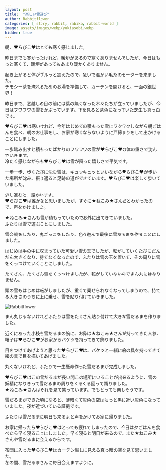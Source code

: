 ```yaml
---
layout: post
title:  "楽しい雪遊び"
author: Rabbitflower
categories: [ story, rabbit, rabiko, rabbit-world ]
image: assets/images/webp/yukiasobi.webp
hidden: true
---
```


朝、♥らびこ♥はとても寒く感じました。  
  
昨日までも寒かったけれど、暖炉があるので寒くありませんでしたが、今日はもっと寒くて、暖炉があってもあまり暖かくありません。  
  
起き上がると体がブルっと震えたので、急いで温かい毛糸のセーターを来ました。  
チモシー茶を淹れるためのお湯を準備して、カーテンを開けると、一面の銀世界！  
  
昨日まで、窓越しの目の前には葉の無くなった木々たちが立っていましたが、今日はフワフワの雪をかぶっています。下を見ると茶色になっていた芝生も真っ白です。  
  
♥らびこ♥は寒いけれど、今年はじめての積もった雪にワクワクしながら朝ごはんを食べ、朝のお仕事をし、お家が寒くならないように戸締まりをして出かけることにしました。  
  
一歩踏み出すと積もったばかりのフワフワの雪が♥らびこ♥の体の重さで沈んでいきます。  
冷たく感じながらも♥らびこ♥は雪が降った嬉しさで平気です。  
  
一歩一歩、歩くたびに沈む雪は、キュッキュッといいながら♥らびこ♥が歩いた場所が沈み、振り返ると足跡の道ができています。♥らびこ♥は楽しく歩いていました。  
  
少し進むと、誰かいます。  
♥らびこ♥は誰かなと思いましたが、すぐに★ねこみ★さんだとわかったので、声をかけました。  
  
★ねこみ★さんも雪が積もっていたのでお外に出てきていました。  
ふたりは雪で遊ぶことにしました。  
  
雪合戦をしたり、鬼ごっこをしたり、色々遊んで最後に雪だるまを作ることにしました。  
  
はじめは手の中に収まっていた可愛い雪の玉でしたが、転がしていくたびにだんだん大きくなり、持てなくなったので、ふたりは雪の玉を置いて、その周りに雪をくっつけていくことにしました。  
  
たくさん、たくさん雪をくっつけましたが、転がしていないのでまん丸にはなりません。  
  
頭の雪もはじめは転がしましたが、重くて乗せられなくなってしまうので、持てる大きさのうちに上に乗せ、雪を貼り付けていきました。  

<img class="shadow-lg" src="{{site.baseurl}}/assets/images/webp/yukiasobi_1.webp" alt="Rabbitflower" />

まん丸じゃないけれどふたりは雪をたくさん貼り付けて大きな雪だるまを作りました。  
  
近くにあった小枝を雪だるまの腕に、お鼻は★ねこみ★さんが持ってきた人参、帽子は♥らびこ♥がお家からバケツを持ってきて飾りました。  
  
目をつけてあげようと思った♥らびこ♥は、バケツと一緒に絵の具を持ってきて絵の具で目を描いてあげました。  
  
丸くないけれど、ふたりで一生懸命作った雪だるまが完成しました。  
  
♥らびこ♥はこの雪だるまが長い間この場所にいることが出来るように、雪の妖精になりきって雪だるまの周りをくるくる回って踊りました。  
★ねこみ★さんはそれを見て笑っています。でもとっても楽しそうです。  
  
雪だるまができた頃になると、薄暗くて灰色の空はもっと黒に近い灰色になっていました。夜が近づいている証拠です。  
  
ふたりは雪だるまに明日も来るよと声をかけてお家に帰りました。  
  
お家に帰ったら♥らびこ♥はとっても疲れてしまったので、今日は夕ごはんを食べたら早く寝ることにしました。早く寝ると明日が来るので、また★ねこみ★さんや雪だるまに会えるからです。  
  
布団に入った♥らびこ♥はカーテン越しに見える真っ暗の空を見て思いました。  
冬の間、雪だるまさんに毎日会えますように。  